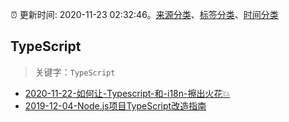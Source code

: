 :alarm_clock: 更新时间: 2020-11-23 02:32:46。[来源分类](../README.md)、[标签分类](../TAGS.md)、[时间分类](../TIMELINE.md)

## TypeScript


> 关键字：`TypeScript`



- [2020-11-22-如何让-Typescript-和-i18n-擦出火花💥](https://juejin.im/post/6898133050224771079) 
- [2019-12-04-Node.js项目TypeScript改造指南](https://juejin.im/post/5de4867f51882573135415dd) 